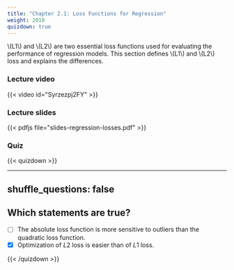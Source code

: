 ```yaml
---
title: "Chapter 2.1: Loss Functions for Regression"
weight: 2010
quizdown: true
---
```

\\(L1\\) and \\(L2\\) are two essential loss functions used for evaluating the performance of regression models. This section defines \\(L1\\) and \\(L2\\) loss and explains the differences. 

<!--more-->

### Lecture video

{{< video id="Syrzezpj2FY" >}}

### Lecture slides

{{< pdfjs file="slides-regression-losses.pdf" >}}


### Quiz

{{< quizdown >}}

---
shuffle_questions: false
---

## Which statements are true? 

- [ ] The absolute loss function is more sensitive to outliers than the quadratic loss function.
- [x] Optimization of $L2$ loss is easier than of $L1$ loss.

{{< /quizdown >}}


